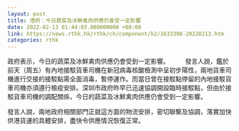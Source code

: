 ```yaml
---
layout: post
title: 港府：今日蔬菜及冰鮮禽肉供應仍會受一定影響
date: 2022-02-13 01:44:03.000000000 +08:00
link: https://news.rthk.hk/rthk/ch/component/k2/1633398-20220213.htm
categories: rthk
---
```


政府表示，今日的蔬菜及冰鮮禽肉供應仍會受到一定影響。
　　 
發言人說，鑑於前天（周五）有內地接駁貨車司機在新冠病毒核酸檢測中呈初步陽性，兩地貨車司機進行交接的接駁點需全面消毒，暫停運作。而當日曾在接駁點停留的內地接駁貨車司機亦須遵行檢疫安排。深圳市政府昨早已迅速協調開設臨時接駁點，但由於接駁貨車司機的調配關係，今日的蔬菜及冰鮮禽肉供應仍會受到一定影響。

發言人說，兩地政府相關部門正就這方面的物流安排，密切聯繫及協調，落實加快供港貨運的具體安排，盡快令供應情況恢復正常。
